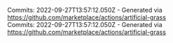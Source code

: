 Commits: 2022-09-27T13:57:12.050Z - Generated via https://github.com/marketplace/actions/artificial-grass
<br>
Commits: 2022-09-27T13:57:12.050Z - Generated via https://github.com/marketplace/actions/artificial-grass
<br>
